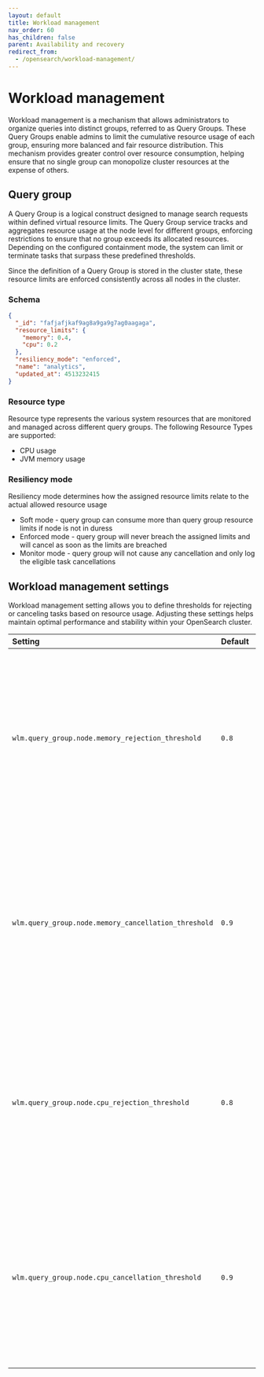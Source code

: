```yaml
---
layout: default
title: Workload management
nav_order: 60
has_children: false
parent: Availability and recovery
redirect_from: 
  - /opensearch/workload-management/
---
```


# Workload management

Workload management is a mechanism that allows administrators to organize queries into distinct groups, referred to as Query Groups. These Query Groups enable admins to limit the cumulative resource usage of each group, ensuring more balanced and fair resource distribution. This mechanism provides greater control over resource consumption, helping ensure that no single group can monopolize cluster resources at the expense of others.

## Query group

A Query Group is a logical construct designed to manage search requests within defined virtual resource limits. The Query Group service tracks and aggregates resource usage at the node level for different groups, enforcing restrictions to ensure that no group exceeds its allocated resources. Depending on the configured containment mode, the system can limit or terminate tasks that surpass these predefined thresholds.

Since the definition of a Query Group is stored in the cluster state, these resource limits are enforced consistently across all nodes in the cluster.

### Schema

```json
{
  "_id": "fafjafjkaf9ag8a9ga9g7ag0aagaga",
  "resource_limits": {
    "memory": 0.4,
    "cpu": 0.2
  },
  "resiliency_mode": "enforced",
  "name": "analytics",
  "updated_at": 4513232415
}
```

### Resource type

Resource type represents the various system resources that are monitored and managed across different query groups. The following Resource Types are supported:
- CPU usage
- JVM memory usage

### Resiliency mode

Resiliency mode determines how the assigned resource limits relate to the actual allowed resource usage
- Soft mode - query group can consume more than query group resource limits if node is not in duress
- Enforced mode - query group will never breach the assigned limits and will cancel as soon as the limits are breached
- Monitor mode - query group will not cause any cancellation and only log the eligible task cancellations

## Workload management settings
Workload management setting allows you to define thresholds for rejecting or canceling tasks based on resource usage. Adjusting these settings helps maintain optimal performance and stability within your OpenSearch cluster.

Setting | Default | Description
:--- | :--- | :---
`wlm.query_group.node.memory_rejection_threshold` | `0.8` | The memory-based rejection threshold for query groups at the node level. Tasks that exceed this threshold will be rejected. The maximum allowed value is `0.9`.  
`wlm.query_group.node.memory_cancellation_threshold` | `0.9` | The memory-based cancellation threshold for query groups at the node level. Tasks that exceed this threshold will be canceled. The maximum allowed value is `0.95`.  
`wlm.query_group.node.cpu_rejection_threshold` | `0.8` | The CPU-based rejection threshold for query groups at the node level. Tasks that exceed this threshold will be rejected. The maximum allowed value is `0.9`.  
`wlm.query_group.node.cpu_cancellation_threshold` | `0.9` | The CPU-based cancellation threshold for query groups at the node level. Tasks that exceed this threshold will be canceled. The maximum allowed value is `0.95`.
